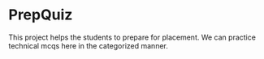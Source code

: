 # PrepQuiz
This project helps the students to prepare for placement. We can practice technical mcqs here in the categorized manner.
